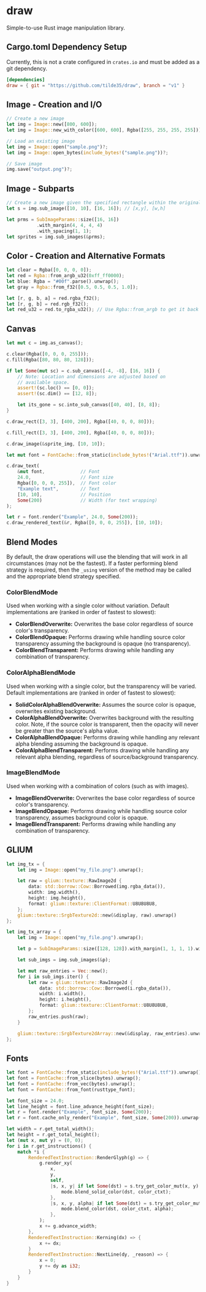 # draw #

Simple-to-use Rust image manipulation library.

## Cargo.toml Dependency Setup ##

Currently, this is not a crate configured in `crates.io` and must
be added as a git dependency.

```toml
[dependencies]
draw = { git = "https://github.com/tilde35/draw", branch = "v1" }
```

## Image - Creation and I/O ##

```rust
// Create a new image
let img = Image::new([800, 600]);
let img = Image::new_with_color([600, 600], Rgba([255, 255, 255, 255]));

// Load an existing image
let img = Image::open("sample.png")?;
let img = Image::open_bytes(include_bytes!("sample.png"))?;

// Save image
img.save("output.png")?;
```

## Image - Subparts ##

```rust
// Create a new image given the specified rectangle within the original image
let s = img.sub_image([10, 10], [16, 16]); // [x,y], [w,h]

let prms = SubImageParams::size([16, 16])
           .with_margin(4, 4, 4, 4)
           .with_spacing(1, 1);
let sprites = img.sub_images(&prms);
```

## Color - Creation and Alternative Formats ##

```rust
let clear = Rgba([0, 0, 0, 0]);
let red = Rgba::from_argb_u32(0xff_ff0000);
let blue: Rgba = "#00f".parse().unwrap();
let gray = Rgba::from_f32([0.5, 0.5, 0.5, 1.0]);

let [r, g, b, a] = red.rgba_f32();
let [r, g, b] = red.rgb_f32();
let red_u32 = red.to_rgba_u32(); // Use Rgba::from_argb to get it back
```

## Canvas ##

```rust
let mut c = img.as_canvas();

c.clear(Rgba([0, 0, 0, 255]));
c.fill(Rgba([80, 80, 80, 128]));

if let Some(mut sc) = c.sub_canvas([-4, -8], [16, 16]) {
    // Note: Location and dimensions are adjusted based on
    // available space.
    assert!(sc.loc() == [0, 0]);
    assert!(sc.dim() == [12, 8]);

    let its_gone = sc.into_sub_canvas([40, 40], [8, 8]);
}

c.draw_rect([3, 3], [400, 200], Rgba([40, 0, 0, 80]));

c.fill_rect([3, 3], [400, 200], Rgba([40, 0, 0, 80]));

c.draw_image(&sprite_img, [10, 10]);

let mut font = FontCache::from_static(include_bytes!("Arial.ttf")).unwrap();

c.draw_text(
    &mut font,             // Font
    24.0,                  // Font size
    Rgba([0, 0, 0, 255]),  // Font color
    "Example text",        // Text
    [10, 10],              // Position
    Some(200)              // Width (for text wrapping)
);

let r = font.render("Example", 24.0, Some(200));
c.draw_rendered_text(&r, Rgba([0, 0, 0, 255]), [10, 10]);
```

## Blend Modes ##

By default, the draw operations will use the blending that will work in all circumstances (may not be the fastest).
If a faster performing blend strategy is required, then the `_using` version of the method may be called and the
appropriate blend strategy specified.

### ColorBlendMode ###

Used when working with a single color without variation. Default implementations
are (ranked in order of fastest to slowest):

* **ColorBlendOverwrite:** Overwrites the base color regardless of source color's transparency.
* **ColorBlendOpaque:** Performs drawing while handling source color transparency assuming the background is opaque (no transparency).
* **ColorBlendTransparent:** Performs drawing while handling any combination of transparency.

### ColorAlphaBlendMode ###

Used when working with a single color, but the transparency will be varied. Default
implementations are (ranked in order of fastest to slowest):

* **SolidColorAlphaBlendOverwrite:** Assumes the source color is opaque, overwrites existing background.
* **ColorAlphaBlendOverwrite:** Overwrites background with the resulting color. Note, if the source color is transparent, then the opacity will never be greater than the source's alpha value.
* **ColorAlphaBlendOpaque:** Performs drawing while handling any relevant alpha blending assuming the background is opaque.
* **ColorAlphaBlendTransparent:** Performs drawing while handling any relevant alpha blending, regardless of source/background transparency.

### ImageBlendMode ###

Used when working with a combination of colors (such as with images).

* **ImageBlendOverwrite:** Overwrites the base color regardless of source color's transparency.
* **ImageBlendOpaque:** Performs drawing while handling source color transparency, assumes background color is opaque.
* **ImageBlendTransparent:** Performs drawing while handling any combination of transparency.

## GLIUM ##

```rust
let img_tx = {
    let img = Image::open("my_file.png").unwrap();

    let raw = glium::texture::RawImage2d {
        data: std::borrow::Cow::Borrowed(img.rgba_data()),
        width: img.width(),
        height: img.height(),
        format: glium::texture::ClientFormat::U8U8U8U8,
    };
    glium::texture::SrgbTexture2d::new(&display, raw).unwrap()
};

let img_tx_array = {
    let img = Image::open("my_file.png").unwrap();

    let p = SubImageParams::size([128, 128]).with_margin(1, 1, 1, 1).with_spacing(1, 1);

    let sub_imgs = img.sub_images(&p);

    let mut raw_entries = Vec::new();
    for i in sub_imgs.iter() {
        let raw = glium::texture::RawImage2d {
            data: std::borrow::Cow::Borrowed(i.rgba_data()),
            width: i.width(),
            height: i.height(),
            format: glium::texture::ClientFormat::U8U8U8U8,
        };
        raw_entries.push(raw);
    }

    glium::texture::SrgbTexture2dArray::new(&display, raw_entries).unwrap()
};
```

## Fonts ##

```rust
let font = FontCache::from_static(include_bytes!("Arial.ttf")).unwrap();
let font = FontCache::from_slice(bytes).unwrap();
let font = FontCache::from_vec(bytes).unwrap();
let font = FontCache::from_font(rusttype_font);

let font_size = 24.0;
let line_height = font.line_advance_height(font_size);
let r = font.render("Example", font_size, Some(200));
let r = font.cache_only_render("Example", font_size, Some(200)).unwrap();

let width = r.get_total_width();
let height = r.get_total_height();
let (mut x, mut y) = (0, 0);
for i in r.get_instructions() {
    match *i {
        RenderedTextInstruction::RenderGlyph(g) => {
            g.render_xy(
                x,
                y,
                self,
                |s, x, y| if let Some(dst) = s.try_get_color_mut(x, y) {
                    mode.blend_solid_color(dst, color_ctxt);
                },
                |s, x, y, alpha| if let Some(dst) = s.try_get_color_mut(x, y) {
                    mode.blend_color(dst, color_ctxt, alpha);
                },
            );
            x += g.advance_width;
        },
        RenderedTextInstruction::Kerning(dx) => {
            x += dx;
        }
        RenderedTextInstruction::NextLine(dy, _reason) => {
            x = 0;
            y += dy as i32;
        }
    }
}

```
